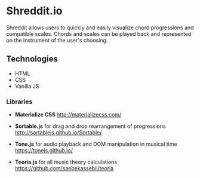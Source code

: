 # Shreddit.io

Shreddit allows users to quickly and easily visualize chord progressions and compatible scales. Chords and scales can be played back and represented on the instrument of the user's choosing.

## Technologies

- HTML
- CSS
- Vanilla JS

### Libraries

- **Materialize CSS**
<http://materializecss.com/>

- **Sortable.js** for drag and drop rearrangement of progressions
<http://sortablejs.github.io/Sortable/>

- **Tone.js** for audio playback and DOM manipulation in musical time <https://tonejs.github.io/>

- **Teoria.js** for all music theory calculations
<https://github.com/saebekassebil/teoria>
